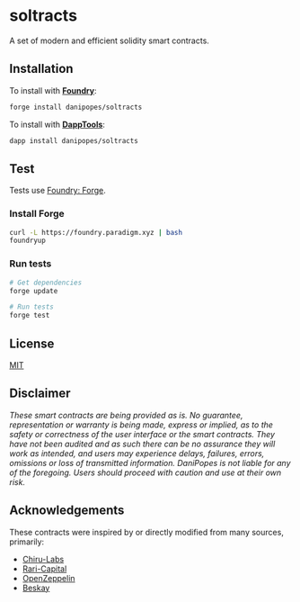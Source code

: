 # soltracts

A set of modern and efficient solidity smart contracts.

## Installation

To install with [**Foundry**](https://github.com/gakonst/foundry):

```sh
forge install danipopes/soltracts
```

To install with [**DappTools**](https://github.com/dapphub/dapptools):

```sh
dapp install danipopes/soltracts
```

## Test

Tests use [Foundry: Forge](https://github.com/gakonst/foundry).

### Install Forge

```sh
curl -L https://foundry.paradigm.xyz | bash
foundryup
```

### Run tests

```sh
# Get dependencies
forge update

# Run tests
forge test
```

## License

[MIT](https://choosealicense.com/licenses/mit/)

## Disclaimer

_These smart contracts are being provided as is. No guarantee, representation or warranty is being made, express or implied, as to the safety or correctness of the user interface or the smart contracts. They have not been audited and as such there can be no assurance they will work as intended, and users may experience delays, failures, errors, omissions or loss of transmitted information. DaniPopes is not liable for any of the foregoing. Users should proceed with caution and use at their own risk._

## Acknowledgements

These contracts were inspired by or directly modified from many sources, primarily:

- [Chiru-Labs](https://github.com/chiru-labs/ERC721A)
- [Rari-Capital](https://github.com/Rari-Capital/solmate)
- [OpenZeppelin](https://github.com/OpenZeppelin/openzeppelin-contracts)
- [Beskay](https://github.com/beskay/ERC721B)

